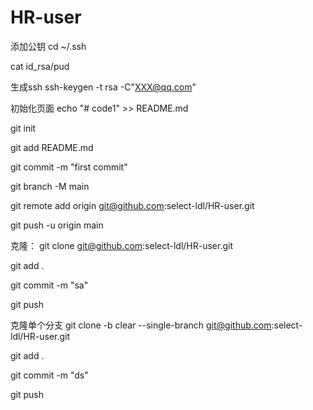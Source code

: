 # HR-user
添加公钥
cd ~/.ssh

cat id_rsa/pud

生成ssh  ssh-keygen -t rsa -C"XXX@qq.com"

初始化页面
echo "# code1" >> README.md

git init

git add README.md

git commit -m "first commit"

git branch -M main

git remote add origin git@github.com:select-ldl/HR-user.git

git push -u origin main

克隆：
git clone git@github.com:select-ldl/HR-user.git

git add .

git commit -m "sa"

git push

克隆单个分支 
git clone -b clear --single-branch git@github.com:select-ldl/HR-user.git

git add .

git commit -m "ds"

git push
